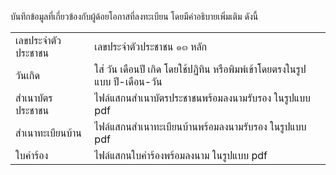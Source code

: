 บันทึกข้อมูลที่เกี่ยวข้องกับผู้ด้อยโอกาสที่ลงทะเบียน โดยมีคำอธิบายเพิ่มเติม ดังนี้

<table class='hor-zebra'>
  <tr class='odd'>
    <td>เลขประจำตัวประชาชน</td>
    <td>เลขประจำตัวประชาชน ๑๓ หลัก</td>
  </tr>
  <tr>
    <td>วันเกิด</td>
    <td>ใส่ วัน เดือนปี เกิด โดยใช้ปฏิทิน หรือพิมพ์เข้าโดยตรงในรูปแบบ ปี-เดือน-วัน</td>
  </tr>
  <tr class='odd'>
    <td>สำเนาบัตรประชาชน</td>
    <td>ไฟล์แสกนสำเนาบัตรประชาชนพร้อมลงนามรับรอง ในรูปแบบ pdf</td>
  </tr>
  <tr>
    <td>สำเนาทะเบียนบ้าน</td>
    <td>ไฟล์แสกนสำเนาทะเบียนบ้านพร้อมลงนามรับรอง ในรูปแบบ pdf</td>
  </tr>
  <tr class='odd'>
    <td>ใบคำร้อง</td>
    <td>ไฟล์แสกนใบคำร้องพร้อมลงนาม ในรูปแบบ pdf</td>
  </tr>
</table>

